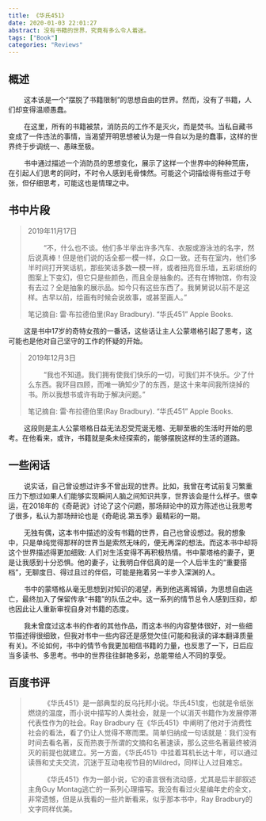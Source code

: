 ```yaml
---
title: 《华氏451》
date: 2020-01-03 22:01:27
abstract: 没有书籍的世界，究竟有多么令人着迷。
tags: ["Book"]
categories: "Reviews"
---
```


## 概述

&#160; &#160; &#160; &#160; 这本该是一个“摆脱了书籍限制”的思想自由的世界。然而，没有了书籍，人们却变得温顺愚蠢。

&#160; &#160; &#160; &#160; 在这里，所有的书籍被禁，消防员的工作不是灭火，而是焚书。当私自藏书变成了一件违法的事情，当渴望开明思想被认为是一件自以为是的蠢事，这样的世界终于步调统一、愚昧至极。

&#160; &#160; &#160; &#160; 书中通过描述一个消防员的思想变化，展示了这样一个世界中的种种荒唐，在引起人们思考的同时，不时令人感到毛骨悚然。可能这个词描绘得有些过于夸张，但仔细思考，可能这也是情理之中。

## 书中片段

> 2019年11月17日 
>
> &#160; &#160; &#160; &#160; “不，什么也不谈。他们多半举出许多汽车、衣服或游泳池的名字，然后说真棒！但是他们说的话全都一模一样，众口一致。还有在室内，他们多半时间打开笑话机，那些笑话多数一模一样，或者扭亮音乐墙，五彩缤纷的图案上下变幻，但它只是些颜色，而且全是抽象的。还有在博物馆，你有没有去过？全是抽象的展示品。如今只有这些东西了。我舅舅说以前不是这样。古早以前，绘画有时候会说故事，或甚至画人。”
>
> 笔记摘自: 雷·布拉德伯里(Ray Bradbury). “华氏451” Apple Books. 

&#160; &#160; &#160; &#160; 这是书中17岁的奇特女孩的一番话，这些话让主人公蒙塔格引起了思考，这可能也是他对自己坚守的工作的怀疑的开始。

> 2019年12月3日 
>
> &#160; &#160; &#160; &#160; “我也不知道。我们拥有使我们快乐的一切，可我们并不快乐。少了什么东西。我环目四顾，而唯一确知少了的东西，是这十来年间我所烧掉的书。所以我想书或许有助于解决问题。”
>
> 笔记摘自: 雷·布拉德伯里(Ray Bradbury). “华氏451” Apple Books. 

&#160; &#160; &#160; &#160; 这段则是主人公蒙塔格日益无法忍受荒诞无稽、无聊至极的生活时开始的思考。在他看来，或许，书籍就是条未经探索的，能够摆脱这样的生活的道路。

## 一些闲话

&#160; &#160; &#160; &#160; 说实话，自己曾设想过许多不曾出现的世界。比如，我曾在考试前复习繁重压力下想过如果人们能够实现瞬间人脑之间知识共享，世界该会是什么样子。很幸运，在2018年的《奇葩说》讨论了这个问题，那场辩论中的双方陈述也让我思考了很多，私认为那场辩论也是《奇葩说.第五季》最精彩的一期。

&#160; &#160; &#160; &#160; 无独有偶，这本书中描述的没有书籍的世界，自己也曾设想过。我的想象中，只是单纯觉得那样的世界当是索然无味的，便无再深的想法。而这本书中却将这个世界描述得更加细致: 人们对生活变得不再积极热情。书中蒙塔格的妻子，更是让我感到十分恐惧。他的妻子，让我明白伴侣真的是一个人后半生的“重要搭档”，无聊度日、得过且过的伴侣，可能是拖着另一半步入深渊的人。

&#160; &#160; &#160; &#160; 书中的蒙塔格从毫无思想到对知识的渴望，再到他逃离城镇，为思想自由逃亡，最终加入了保留传承“书籍”的队伍之中。这一系列的情节总令人感到压抑，却也因此让人重新审视自身对书籍的态度。

&#160; &#160; &#160; &#160; 我未曾度过这本书的作者的其他作品，而这本书的内容整体很好，对一些细节描述得很细致，但我对书中一些内容还是感觉欠佳(可能和我读的译本翻译质量有关)。不论如何，书中的情节令我更加相信书籍的力量，也反思了一下，日后应当多读书、多思考。书中的世界往往鲜艳多彩，总能带给人不同的享受。

## 百度书评

> &#160; &#160; &#160; &#160; 《华氏451》是一部典型的反乌托邦小说。华氏451度，也就是令纸张燃烧的温度，而小说中描写的人类社会，就是一个以消灭书籍作为发展停滞代表性作为的社会。Ray Bradbury 在《华氏451》中阐明了他对于消费性社会的看法，看了仍让人觉得不寒而栗。简单归纳成一句话就是：我们没有时间去看名著，反而热衷于所谓的文摘和名著速读，那么这些名著最终被消灭的前提也就建立。另一方面，《华氏451》中挂着耳机长达十年，可以通过读唇和丈夫交流，沉迷于互动电视节目的Mildred，同样让人过目难忘。
>
> &#160; &#160; &#160; &#160; 《华氏451》作为一部小说，它的语言很有流动感，尤其是后半部叙述主角Guy Montag逃亡的一系列心理描写。我没有看过火星编年史的全文，非常遗憾，但是从我看的一些片断看来，似乎那本书中，Ray Bradbury的文字同样优美。
